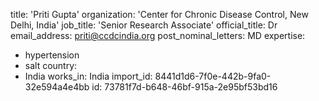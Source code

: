 title: 'Priti Gupta'
organization: 'Center for Chronic Disease Control, New Delhi, India'
job_title: 'Senior Research Associate'
official_title: Dr
email_address: priti@ccdcindia.org
post_nominal_letters: MD
expertise:
  - hypertension
  - salt
country:
  - India
works_in: India
import_id: 8441d1d6-7f0e-442b-9fa0-32e594a4e4bb
id: 73781f7d-b648-46bf-915a-2e95bf53bd16
